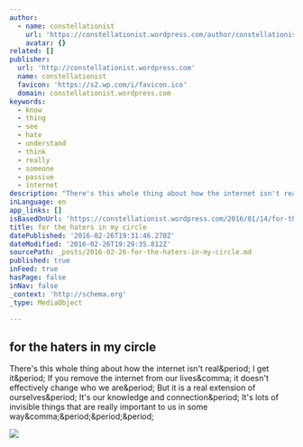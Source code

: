 ```yaml
---
author:
  - name: constellationist
    url: 'https://constellationist.wordpress.com/author/constellationist/'
    avatar: {}
related: []
publisher:
  url: 'http://constellationist.wordpress.com'
  name: constellationist
  favicon: 'https://s2.wp.com/i/favicon.ico'
  domain: constellationist.wordpress.com
keywords:
  - know
  - thing
  - see
  - hate
  - understand
  - think
  - really
  - someone
  - passive
  - internet
description: "There's this whole thing about how the internet isn't real. I get it. If you remove the internet from our lives, it doesn't effectively change who we are. But it is a real extension of ourselves. It's our knowledge and connection. It's lots of invisible things that are really important to us in some way,..."
inLanguage: en
app_links: []
isBasedOnUrl: 'https://constellationist.wordpress.com/2016/01/14/for-the-haters-in-my-circle/'
title: for the haters in my circle
datePublished: '2016-02-26T19:31:46.270Z'
dateModified: '2016-02-26T19:29:35.812Z'
sourcePath: _posts/2016-02-26-for-the-haters-in-my-circle.md
published: true
inFeed: true
hasPage: false
inNav: false
_context: 'http://schema.org'
_type: MediaObject

---
```

<article style=""><h1>for the haters in my circle</h1><p>There's this whole thing about how the internet isn't real&amp;period; I get it&amp;period; If you remove the internet from our lives&amp;comma; it doesn't effectively change who we are&amp;period; But it is a real extension of ourselves&amp;period; It's our knowledge and connection&amp;period; It's lots of invisible things that are really important to us in some way&amp;comma;&amp;period;&amp;period;&amp;period;</p><img src="https://constellationist.files.wordpress.com/2016/01/if-you-are-neutral-in-situations-of-injusticeyou-have-chosen-the-side-of-the-oppressor.png?w=560&amp;h=315&amp;crop=1" /></article>